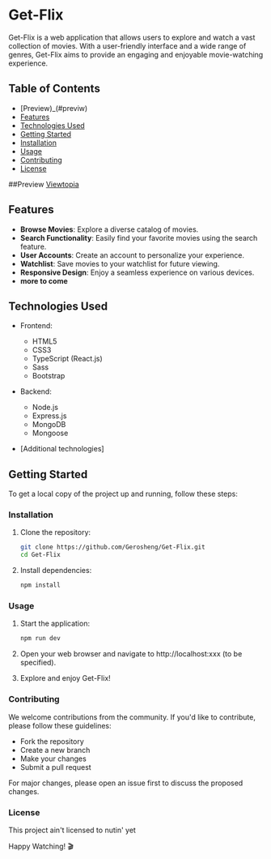 # Get-Flix

Get-Flix is a web application that allows users to explore and watch a vast collection of movies. With a user-friendly interface and a wide range of genres, Get-Flix aims to provide an engaging and enjoyable movie-watching experience.

## Table of Contents
- [Preview)_(#previw)
- [Features](#features)
- [Technologies Used](#technologies-used)
- [Getting Started](#getting-started)
- [Installation](#installation)
- [Usage](#usage)
- [Contributing](#contributing)
- [License](#license)
  
##Preview
[Viewtopia](https://viewtopiafront.onrender.com/)

## Features

- **Browse Movies**: Explore a diverse catalog of movies.
- **Search Functionality**: Easily find your favorite movies using the search feature.
- **User Accounts**: Create an account to personalize your experience.
- **Watchlist**: Save movies to your watchlist for future viewing.
- **Responsive Design**: Enjoy a seamless experience on various devices.
- **more to come**

## Technologies Used

- Frontend:
  - HTML5
  - CSS3
  - TypeScript (React.js)
  - Sass
  - Bootstrap

- Backend:
  - Node.js
  - Express.js
  - MongoDB
  - Mongoose

- [Additional technologies]

## Getting Started

To get a local copy of the project up and running, follow these steps:

### Installation

1. Clone the repository: 
   ```bash
   git clone https://github.com/Gerosheng/Get-Flix.git
   cd Get-Flix
2. Install dependencies:
    ```bash
    npm install
### Usage
1. Start the application:

    ```bash
    npm run dev 
2. Open your web browser and navigate to http://localhost:xxx (to be specified).

3. Explore and enjoy Get-Flix!

### Contributing
We welcome contributions from the community. If you'd like to contribute, please follow these guidelines:

- Fork the repository
- Create a new branch
- Make your changes
- Submit a pull request

For major changes, please open an issue first to discuss the proposed changes.

### License
This project ain't licensed to nutin' yet

Happy Watching! 🎬

